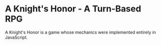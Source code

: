 # A Knight's Honor - A Turn-Based RPG 
A Knight's Honor is a game whose mechanics were implemented entirely in JavaScript.

